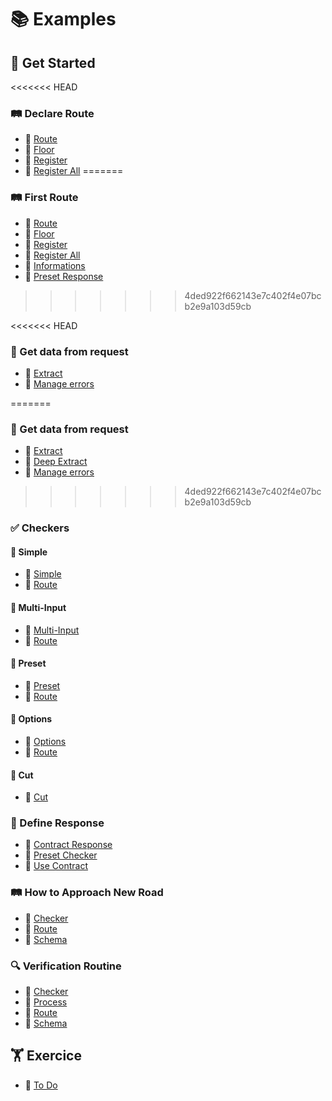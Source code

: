 # 📚 Examples

## 🚀 Get Started

<<<<<<< HEAD
### 🛤️ Declare Route        
- 📄 [Route](./get-started/declare-route/route.ts)
- 📄 [Floor](./get-started/declare-route/floor.ts)
- 📄 [Register](./get-started/declare-route/register.ts)
- 📄 [Register All](./get-started/declare-route/registerAll.ts)
=======
### 🛤️ First Route
- 📄 [Route](./get-started/first-route/route.ts)
- 📄 [Floor](./get-started/first-route/floor.ts)
- 📄 [Register](./get-started/first-route/register.ts)
- 📄 [Register All](./get-started/first-route/register-all.ts)
- 📄 [Informations](./get-started/first-route/informations.ts)
- 📄 [Preset Response](./get-started/first-route/preset-response.ts)
>>>>>>> 4ded922f662143e7c402f4e07bcb2e9a103d59cb

<<<<<<< HEAD
### 🤲 Get data from request
- 📄 [Extract](./get-started/extract/extract.ts)
- 📄 [Manage errors](./get-started/extract/manage-errors.ts)

=======
### 🤲 Get data from request
- 📄 [Extract](./get-started/getting-data-from-request/extract.ts)
- 📄 [Deep Extract](./get-started/getting-data-from-request/deep-extract.ts)
- 📄 [Manage errors](./get-started/getting-data-from-request/manage-errors.ts)

>>>>>>> 4ded922f662143e7c402f4e07bcb2e9a103d59cb
### ✅ Checkers

#### 🔹 Simple
- 📄 [Simple](./get-started/do-check/simple/index.ts)
- 📄 [Route](./get-started/do-check/simple/route.ts)

#### 🔹 Multi-Input
- 📄 [Multi-Input](./get-started/do-check/multi-input/index.ts)
- 📄 [Route](./get-started/do-check/multi-input/route.ts)

#### 🔹 Preset
- 📄 [Preset](./get-started/do-check/preset/index.ts)
- 📄 [Route](./get-started/do-check/preset/route.ts)

#### 🔹 Options
- 📄 [Options](./get-started/do-check/options/index.ts)
- 📄 [Route](./get-started/do-check/options/route.ts)

#### 🔹 Cut
- 📄 [Cut](./get-started/do-check/cut/index.ts)

### 📝 Define Response
- 📄 [Contract Response](./get-started/define-response/contract-response.ts)
- 📄 [Preset Checker](./get-started/define-response/preset-checker.ts)
- 📄 [Use Contract](./get-started/define-response/use-contract.ts)

### 🛤️ How to Approach New Road
- 📄 [Checker](./get-started/how-to-approach-new-road/checker.ts)
- 📄 [Route](./get-started/how-to-approach-new-road/route.ts)
- 📄 [Schema](./get-started/how-to-approach-new-road/schema.ts)

### 🔍 Verification Routine
- 📄 [Checker](./get-started/verification-routine/checker.ts)
- 📄 [Process](./get-started/verification-routine/process.ts)
- 📄 [Route](./get-started/verification-routine/route.ts)
- 📄 [Schema](./get-started/verification-routine/schema.ts)

## 🏋️ Exercice
- 📄 [To Do](./exercice/to-do/src/main.ts)